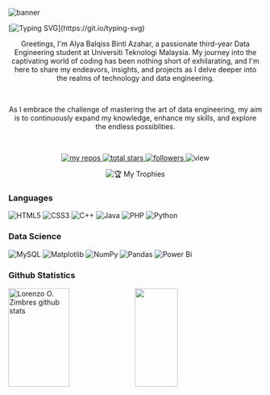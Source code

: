 ![banner](https://github.com/aly4blqss/aly4blqss/assets/121602362/642bf7e9-b9ee-4b54-afc4-05d1aaf94166)

[![Typing SVG](https://readme-typing-svg.herokuapp.com/?color=21ffe1&size=24&center=true&vCenter=true&width=1000&lines=Welcome+To+Alya's+Page!)](https://git.io/typing-svg)

<p align="center">Greetings, I'm Alya Balqiss Binti Azahar, a passionate third-year Data Engineering student at Universiti Teknologi Malaysia. My journey into the captivating world of coding has been nothing short of exhilarating, and I'm here to share my endeavors, insights, and projects as I delve deeper into the realms of technology and data engineering.</p>
<br>

<p align="center">As I embrace the challenge of mastering the art of data engineering, my aim is to continuously expand my knowledge, enhance my skills, and explore the endless possiblities.</p>
<br>

<p align="center">
    <a href="https://github.com/aly4blqss?tab=repositories">
      <img alt="my repos" title="My Repos" src="https://custom-icon-badges.demolab.com/badge/-My%20Repos-ff0080?style=for-the-badge&logoColor=white&logo=repo">
      <img alt="total stars" title="Total stars on GitHub" src="https://custom-icon-badges.demolab.com/github/stars/aly4blqss?color=ff0080&style=for-the-badge&labelColor=gray&logo=star">
    </a>
    <a href="https://github.com/aly4blqss?tab=followers">
      <img alt="followers" title="Follow me on Github" src="https://custom-icon-badges.demolab.com/github/followers/aly4blqss?color=ff0080&labelColor=gray&style=for-the-badge&logo=person-add&label=Follow&logoColor=white"/>
    </a>
    <img alt="view" title="Github View" src="https://komarev.com/ghpvc/?username=aly4blqss&color=ff0080&labelColor=ff0080&style=for-the-badge&logo=eye&label=visitor&logoColor=white"/></a>
</p>

<p align="center">
    <img align=center title="🏆 My Trophies" src="https://github-profile-trophy.vercel.app/?username=Nurunnajwa12&theme=radical&no-bg=true&column=-1&margin-w=15&margin-h=15">
</p>

### Languages
![HTML5](https://img.shields.io/badge/html5-%23E34F26.svg?style=for-the-badge&logo=html5&logoColor=white)
![CSS3](https://img.shields.io/badge/css3-%231572B6.svg?style=for-the-badge&logo=css3&logoColor=white)
![C++](https://img.shields.io/badge/c++-%2300599C.svg?style=for-the-badge&logo=c%2B%2B&logoColor=white)
![Java](https://img.shields.io/badge/java-%23ED8B00.svg?style=for-the-badge&logo=openjdk&logoColor=white)
![PHP](https://img.shields.io/badge/php-%23777BB4.svg?style=for-the-badge&logo=php&logoColor=white)
![Python](https://img.shields.io/badge/python-3670A0?style=for-the-badge&logo=python&logoColor=ffdd54)

### Data Science
![MySQL](https://img.shields.io/badge/mysql-%2300f.svg?style=for-the-badge&logo=mysql&logoColor=white)
![Matplotlib](https://img.shields.io/badge/Matplotlib-%23ffffff.svg?style=for-the-badge&logo=Matplotlib&logoColor=black)
![NumPy](https://img.shields.io/badge/numpy-%23013243.svg?style=for-the-badge&logo=numpy&logoColor=white)
![Pandas](https://img.shields.io/badge/pandas-%23150458.svg?style=for-the-badge&logo=pandas&logoColor=white)
![Power Bi](https://img.shields.io/badge/power_bi-F2C811?style=for-the-badge&logo=powerbi&logoColor=black)

<h3>Github Statistics</h3>
<div align="left">
  <img width="49%" height="195px" src="https://github-readme-stats.vercel.app/api?username=aly4blqss&show_icons=true&count_private=true&hide_border=true&title_color=ff0080&icon_color=ff0080&text_color=21ffe1&bg_color=0d1117" alt="Lorenzo O. Zimbres github stats" /> 
  <img width="41%" height="195px" src="https://github-readme-stats.vercel.app/api/top-langs/?username=aly4blqss&layout=compact&hide_border=true&title_color=ff0080&text_color=21ffe1&bg_color=0d1117" />
</div>
